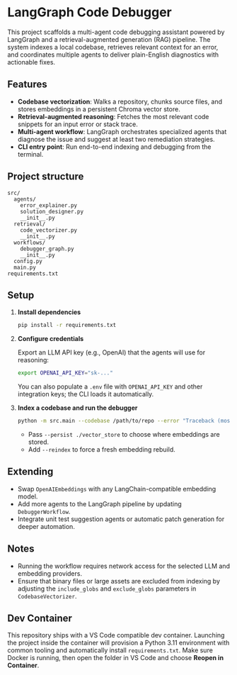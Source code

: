 # LangGraph Code Debugger

This project scaffolds a multi-agent code debugging assistant powered by LangGraph and a retrieval-augmented generation (RAG) pipeline. The system indexes a local codebase, retrieves relevant context for an error, and coordinates multiple agents to deliver plain-English diagnostics with actionable fixes.

## Features

- **Codebase vectorization**: Walks a repository, chunks source files, and stores embeddings in a persistent Chroma vector store.
- **Retrieval-augmented reasoning**: Fetches the most relevant code snippets for an input error or stack trace.
- **Multi-agent workflow**: LangGraph orchestrates specialized agents that diagnose the issue and suggest at least two remediation strategies.
- **CLI entry point**: Run end-to-end indexing and debugging from the terminal.

## Project structure

```
src/
  agents/
    error_explainer.py
    solution_designer.py
    __init__.py
  retrieval/
    code_vectorizer.py
    __init__.py
  workflows/
    debugger_graph.py
    __init__.py
  config.py
  main.py
requirements.txt
```

## Setup

1. **Install dependencies**

   ```bash
   pip install -r requirements.txt
   ```

2. **Configure credentials**

   Export an LLM API key (e.g., OpenAI) that the agents will use for reasoning:

   ```bash
   export OPENAI_API_KEY="sk-..."
   ```

   You can also populate a `.env` file with `OPENAI_API_KEY` and other integration keys; the CLI loads it automatically.

3. **Index a codebase and run the debugger**

   ```bash
   python -m src.main --codebase /path/to/repo --error "Traceback (most recent call last): ..."
   ```

   - Pass `--persist ./vector_store` to choose where embeddings are stored.
   - Add `--reindex` to force a fresh embedding rebuild.

## Extending

- Swap `OpenAIEmbeddings` with any LangChain-compatible embedding model.
- Add more agents to the LangGraph pipeline by updating `DebuggerWorkflow`.
- Integrate unit test suggestion agents or automatic patch generation for deeper automation.

## Notes

- Running the workflow requires network access for the selected LLM and embedding providers.
- Ensure that binary files or large assets are excluded from indexing by adjusting the `include_globs` and `exclude_globs` parameters in `CodebaseVectorizer`.

## Dev Container

This repository ships with a VS Code compatible dev container. Launching the project inside the container will provision a Python 3.11 environment with common tooling and automatically install `requirements.txt`. Make sure Docker is running, then open the folder in VS Code and choose **Reopen in Container**.

